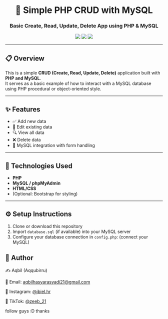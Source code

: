 <h1 align="center">📘 Simple PHP CRUD with MySQL</h1>
<h3 align="center">Basic Create, Read, Update, Delete App using PHP & MySQL</h3>

<p align="center">
  <img src="https://img.shields.io/badge/Language-PHP-blue" />
  <img src="https://img.shields.io/badge/Database-MySQL-orange" />
  <img src="https://img.shields.io/badge/Status-Completed-brightgreen" />
</p>

---

## 📋 Overview

This is a simple **CRUD (Create, Read, Update, Delete)** application built with **PHP and MySQL**.  
It serves as a basic example of how to interact with a MySQL database using PHP procedural or object-oriented style.

---

## ✨ Features

- ✅ Add new data
- 📝 Edit existing data
- 🔍 View all data
- ❌ Delete data
- 💾 MySQL integration with form handling

---

## 🧠 Technologies Used

- **PHP**
- **MySQL / phpMyAdmin**
- **HTML/CSS**
- (Optional: Bootstrap for styling)

---

## ⚙️ Setup Instructions

1. Clone or download this repository
2. Import `database.sql` (if available) into your MySQL server 
3. Configure your database connection in `config.php`: (connect your MySQL)

## 💬 Author

✍️ Aqbil (Aqqubirru)

📧 Email: aqbilhasyarasyadi21@gmail.com

📱 Instagram: <a href="https://instagram.com/jbiel.hr" target="_blank">@jbiel.hr</a>

🎵 TikTok: <a href="https://www.tiktok.com/@zebiel21" target="_blank">@zeeb_21</a>

follow guys :D thanks


